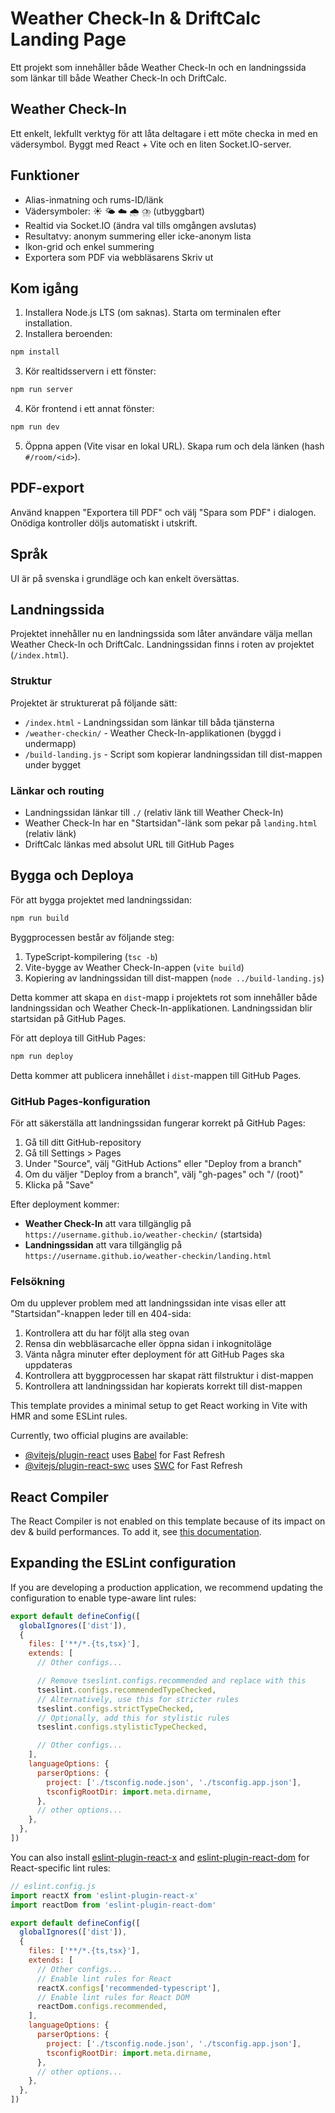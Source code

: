 # Weather Check-In & DriftCalc Landing Page

Ett projekt som innehåller både Weather Check-In och en landningssida som länkar till både Weather Check-In och DriftCalc.

## Weather Check-In

Ett enkelt, lekfullt verktyg för att låta deltagare i ett möte checka in med en vädersymbol. Byggt med React + Vite och en liten Socket.IO-server.

## Funktioner
- Alias-inmatning och rums-ID/länk
- Vädersymboler: ☀️ 🌤️ ☁️ 🌧️ ⛈️ (utbyggbart)
- Realtid via Socket.IO (ändra val tills omgången avslutas)
- Resultatvy: anonym summering eller icke-anonym lista
- Ikon-grid och enkel summering
- Exportera som PDF via webbläsarens Skriv ut

## Kom igång

1) Installera Node.js LTS (om saknas). Starta om terminalen efter installation.
2) Installera beroenden:
```bash
npm install
```
3) Kör realtidsservern i ett fönster:
```bash
npm run server
```
4) Kör frontend i ett annat fönster:
```bash
npm run dev
```
5) Öppna appen (Vite visar en lokal URL). Skapa rum och dela länken (hash `#/room/<id>`).

## PDF-export
Använd knappen "Exportera till PDF" och välj "Spara som PDF" i dialogen. Onödiga kontroller döljs automatiskt i utskrift.

## Språk
UI är på svenska i grundläge och kan enkelt översättas.

## Landningssida

Projektet innehåller nu en landningssida som låter användare välja mellan Weather Check-In och DriftCalc. Landningssidan finns i roten av projektet (`/index.html`).

### Struktur

Projektet är strukturerat på följande sätt:
- `/index.html` - Landningssidan som länkar till båda tjänsterna
- `/weather-checkin/` - Weather Check-In-applikationen (byggd i undermapp)
- `/build-landing.js` - Script som kopierar landningssidan till dist-mappen under bygget

### Länkar och routing

- Landningssidan länkar till `./` (relativ länk till Weather Check-In)
- Weather Check-In har en "Startsidan"-länk som pekar på `landing.html` (relativ länk)
- DriftCalc länkas med absolut URL till GitHub Pages

## Bygga och Deploya

För att bygga projektet med landningssidan:

```bash
npm run build
```

Byggprocessen består av följande steg:
1. TypeScript-kompilering (`tsc -b`)
2. Vite-bygge av Weather Check-In-appen (`vite build`)
3. Kopiering av landningssidan till dist-mappen (`node ../build-landing.js`)

Detta kommer att skapa en `dist`-mapp i projektets rot som innehåller både landningssidan och Weather Check-In-applikationen. Landningssidan blir startsidan på GitHub Pages.

För att deploya till GitHub Pages:

```bash
npm run deploy
```

Detta kommer att publicera innehållet i `dist`-mappen till GitHub Pages.

### GitHub Pages-konfiguration

För att säkerställa att landningssidan fungerar korrekt på GitHub Pages:

1. Gå till ditt GitHub-repository
2. Gå till Settings > Pages
3. Under "Source", välj "GitHub Actions" eller "Deploy from a branch"
4. Om du väljer "Deploy from a branch", välj "gh-pages" och "/ (root)"
5. Klicka på "Save"

Efter deployment kommer:
- **Weather Check-In** att vara tillgänglig på `https://username.github.io/weather-checkin/` (startsida)
- **Landningssidan** att vara tillgänglig på `https://username.github.io/weather-checkin/landing.html`

### Felsökning

Om du upplever problem med att landningssidan inte visas eller att "Startsidan"-knappen leder till en 404-sida:

1. Kontrollera att du har följt alla steg ovan
2. Rensa din webbläsarcache eller öppna sidan i inkognitoläge
3. Vänta några minuter efter deployment för att GitHub Pages ska uppdateras
4. Kontrollera att byggprocessen har skapat rätt filstruktur i dist-mappen
5. Kontrollera att landningssidan har kopierats korrekt till dist-mappen


This template provides a minimal setup to get React working in Vite with HMR and some ESLint rules.

Currently, two official plugins are available:

- [@vitejs/plugin-react](https://github.com/vitejs/vite-plugin-react/blob/main/packages/plugin-react) uses [Babel](https://babeljs.io/) for Fast Refresh
- [@vitejs/plugin-react-swc](https://github.com/vitejs/vite-plugin-react/blob/main/packages/plugin-react-swc) uses [SWC](https://swc.rs/) for Fast Refresh

## React Compiler

The React Compiler is not enabled on this template because of its impact on dev & build performances. To add it, see [this documentation](https://react.dev/learn/react-compiler/installation).

## Expanding the ESLint configuration

If you are developing a production application, we recommend updating the configuration to enable type-aware lint rules:

```js
export default defineConfig([
  globalIgnores(['dist']),
  {
    files: ['**/*.{ts,tsx}'],
    extends: [
      // Other configs...

      // Remove tseslint.configs.recommended and replace with this
      tseslint.configs.recommendedTypeChecked,
      // Alternatively, use this for stricter rules
      tseslint.configs.strictTypeChecked,
      // Optionally, add this for stylistic rules
      tseslint.configs.stylisticTypeChecked,

      // Other configs...
    ],
    languageOptions: {
      parserOptions: {
        project: ['./tsconfig.node.json', './tsconfig.app.json'],
        tsconfigRootDir: import.meta.dirname,
      },
      // other options...
    },
  },
])
```

You can also install [eslint-plugin-react-x](https://github.com/Rel1cx/eslint-react/tree/main/packages/plugins/eslint-plugin-react-x) and [eslint-plugin-react-dom](https://github.com/Rel1cx/eslint-react/tree/main/packages/plugins/eslint-plugin-react-dom) for React-specific lint rules:

```js
// eslint.config.js
import reactX from 'eslint-plugin-react-x'
import reactDom from 'eslint-plugin-react-dom'

export default defineConfig([
  globalIgnores(['dist']),
  {
    files: ['**/*.{ts,tsx}'],
    extends: [
      // Other configs...
      // Enable lint rules for React
      reactX.configs['recommended-typescript'],
      // Enable lint rules for React DOM
      reactDom.configs.recommended,
    ],
    languageOptions: {
      parserOptions: {
        project: ['./tsconfig.node.json', './tsconfig.app.json'],
        tsconfigRootDir: import.meta.dirname,
      },
      // other options...
    },
  },
])
```
